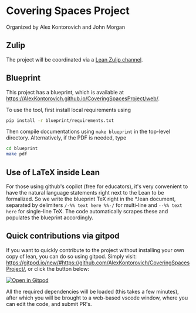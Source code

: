 # Covering Spaces Project
Organized by Alex Kontorovich and John Morgan

## Zulip

The project will be coordinated via a [Lean Zulip channel](https://leanprover.zulipchat.com).

## Blueprint

This project has a blueprint, which is available at <https://AlexKontorovich.github.io/CoveringSpacesProject/web/>.

To use the tool, first install local requirements using
```sh
pip install -r blueprint/requirements.txt
```

Then compile documentations using `make blueprint` in the top-level directory. Alternatively, if the PDF is needed, type
```sh
cd blueprint
make pdf
```

## Use of LaTeX inside Lean

For those using github's copilot (free for educators), it's very convenient to have the natural language statements
right next to the Lean to be formalized. So we write the blueprint TeX right in the *.lean document, separated by
delimiters `/-%% text here %%-/` for multi-line and `--%% text here` for single-line TeX. The code automatically
scrapes these and populates the blueprint accordingly.


## Quick contributions via gitpod
If you want to quickly contribute to the project without installing your own copy of lean, you can do so using gitpod.
Simply visit: <https://gitpod.io/new/#https://github.com/AlexKontorovich/CoveringSpacesProject/>, or click the button below:

[![Open in Gitpod](https://gitpod.io/button/open-in-gitpod.svg)](https://gitpod.io/new/#https://github.com/AlexKontorovich/CoveringSpacesProject/)

All the required dependencies will be loaded (this takes a few minutes), after which you will be brought to a web-based
vscode window, where you can edit the code, and submit PR's.
